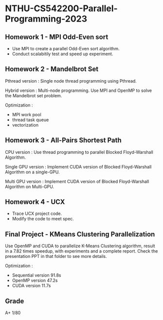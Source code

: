 # NTHU-CS542200-Parallel-Programming-2023

## Homework 1 - MPI Odd-Even sort
- Use MPI to create a parallel Odd-Even sort algorithm.
- Conduct scalabitily test and speed up experiment.

## Homework 2 - Mandelbrot Set
Pthread version : 
Single node thread programming using Pthread.

Hybrid version : 
Multi-node programming. Use MPI and OpenMP to solve the Mandelbrot set problem.

Optimization : 
- MPI work pool
- thread task queue
- vectorization

## Homework 3 - All-Pairs Shortest Path
CPU version :
Use thread programming to parallel Blocked Floyd-Warshall Algorithm.

Single GPU version : 
Implement CUDA version of Blocked Floyd-Warshall Algorithm on a single-GPU.

Multi GPU version :
Implement CUDA version of Blocked Floyd-Warshall Algorithm on Multi-GPU.

## Homework 4 - UCX
- Trace UCX project code.
- Modify the code to meet spec.

## Final Project - KMeans Clustering Parallelization
Use OpenMP and CUDA to parallelize K-Means Clustering algorithm, result in a 7.82 times speedup, with experiments and a complete report.
Check the presentation PPT in that folder to see more details.

Optimization : <br>
- Sequential version 91.8s
- OpenMP version 47.2s
- CUDA version 11.7s


## Grade
A+ 1/80
